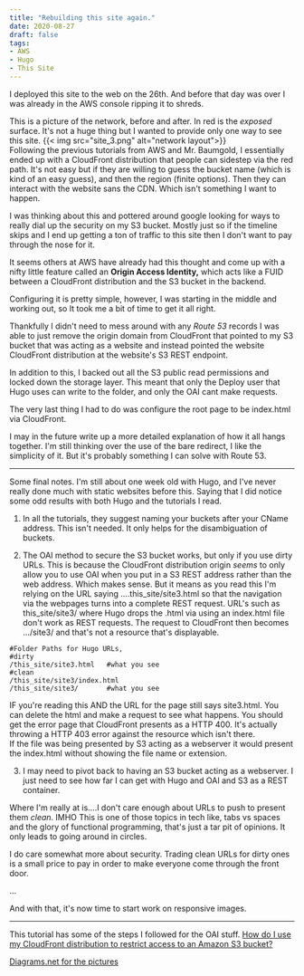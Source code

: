 ```yaml
---
title: "Rebuilding this site again."
date: 2020-08-27
draft: false
tags:
- AWS
- Hugo
- This Site
---
```


I deployed this site to the web on the 26th. And before that day was over I was already in the AWS console ripping it to shreds. 

This is a picture of the network, before and after. In red is the *exposed* surface. It's not a huge thing but I wanted to provide only one way to see this site.
{{< img src="site_3.png" alt="network layout">}}  
Following the previous tutorials from AWS and Mr. Baumgold, I essentially ended up with a CloudFront distribution that people can sidestep via the red path. It's not easy but if they are willing to guess the bucket name (which is kind of an easy guess), and then the region (finite options). Then they can interact with the website sans the CDN. Which isn't something I want to happen. 

I was thinking about this and pottered around google looking for ways to really dial up the security on my S3 bucket. Mostly just so if the timeline skips and I end up getting a ton of traffic to this site then I don't want to pay through the nose for it.

It seems others at AWS have already had this thought and come up with a nifty little feature called an **Origin Access Identity,** which acts like a FUID between a CloudFront distribution and the S3 bucket in the backend. 

Configuring it is pretty simple, however, I was starting in the middle and working out, so It took me a bit of time to get it all right.

Thankfully I didn't need to mess around with any *Route 53* records I was able to just remove the origin domain from CloudFront that pointed to my S3 bucket that was acting as a website and instead pointed the website CloudFront distribution at the website's S3 REST endpoint.

In addition to this, I backed out all the S3 public read permissions and locked down the storage layer. This meant that only the Deploy user that Hugo uses can write to the folder, and only the OAI cant make requests.

The very last thing I had to do was configure the root page to be index.html via CloudFront. 

I may in the future write up a more detailed explanation of how it all hangs together. I'm still thinking over the use of the bare redirect, I like the simplicity of it. But it's probably something I can solve with Route 53.

---
Some final notes. 
I'm still about one week old with Hugo, and I've never really done much with static websites before this. Saying that I did notice some odd results with both Hugo and the tutorials I read.

1. In all the tutorials, they suggest naming your buckets after your CName address. This isn't needed. It only helps for the disambiguation of buckets. 

2. The OAI method to secure the S3 bucket works, but only if you use dirty URLs. This is because the CloudFront distribution origin *seems* to only allow you to use OAI when you put in a S3 REST address rather than the web address. Which makes sense. But it means as you read this I'm relying on the URL saying ....this_site/site3.html so that the navigation via the webpages turns into a complete REST request. URL's such as this_site/site3/ where Hugo drops the .html via using an index.html file don't work as REST requests. The request to CloudFront then becomes .../site3/ and that's not a resource that's displayable.  

```
#Folder Paths for Hugo URLs, 
#dirty
/this_site/site3.html   #what you see
#clean
/this_site/site3/index.html
/this_site/site3/       #what you see
```

IF you're reading this AND the URL for the page still says site3.html. You can delete the html and make a request to see what happens. You should get the error page that CloudFront presents as a HTTP 400. It's actually throwing a HTTP 403 error against the resource which isn't there.   
If the file was being presented by S3 acting as a webserver it would present the index.html without showing the file name or extension. 

3. I may need to pivot back to having an S3 bucket acting as a webserver. I just need to see how far I can get with Hugo and OAI and S3 as a REST container.

Where I'm really at is....I don't care enough about URLs to push to present them *clean*. IMHO This is one of those topics in tech like, tabs vs spaces and the glory of functional programming, that's just a tar pit of opinions. It only leads to going around in circles. 

I do care somewhat more about security. Trading clean URLs for dirty ones is a small price to pay in order to make everyone come through the front door.

...

And with that, it's now time to start work on responsive images.

---
This tutorial has some of the steps I followed for the OAI stuff.
[How do I use my CloudFront distribution to restrict access to an Amazon S3 bucket?](https://aws.amazon.com/premiumsupport/knowledge-center/cloudfront-access-to-amazon-s3/) 

[Diagrams.net for the pictures](www.diagrams.net)




